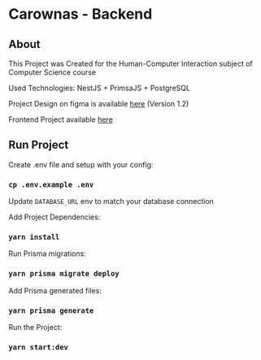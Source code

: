 # Carownas - Backend

## About 
This Project was Created for the Human-Computer Interaction subject of Computer Science course

Used Technologies:  NestJS + PrimsaJS + PostgreSQL

Project Design on figma is available [here](https://www.figma.com/file/UfQrKfacyuP2a5FUfpv0IE/IHC-CAROWNAS?node-id=374%3A3&t=1NC92Yg1t7n9oEys-0) (Version 1.2)

Frontend Project available [here](https://github.com/KozielGPC/carownas-app)

## Run Project

Create .env file and setup with your config:
### `cp .env.example .env` 

Update `DATABASE_URL` env to match your database connection

Add Project Dependencies:
### `yarn install` 

Run Prisma migrations:
### `yarn prisma migrate deploy` 

Add Prisma generated files:
### `yarn prisma generate` 

Run the Project:
### `yarn start:dev` 

